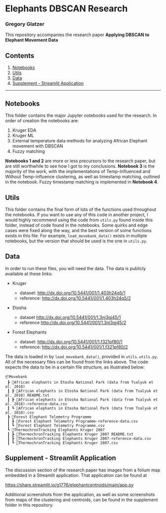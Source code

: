 # Elephants DBSCAN Research
### Gregory Glatzer

This repository accompanies the research paper **Applying DBSCAN to Elephant Movement Data**

## Contents

1. [Notebooks](#notebooks)
2. [Utils](#utils)
3. [Data](#data)
4. [Supplement - Streamlit Application](#supplement)

---

## Notebooks

This folder contains the major Jupyter notebooks used for the research. In order of creation the notebooks are:

1. Kruger EDA
2. Kruger ML
3. External temperature data methods for analyzing African Elephant movement with DBSCAN
4. Fuzzy matching

**Notebooks 1 and 2** are more or less precursors to the research paper, but are still worthwhile to see how I got to my conclusions. **Notebook 3** is the majority of the work, with the implementations of Temp-Influenced and Without Temp-influence clustering, as well as timestamp matching, outlined in the notebook. Fuzzy timestamp matching is implemented in **Notebook 4**.


## Utils

This folder contains the final form of lots of the functions used throughout the notebooks. If you want to use any of this code in another project, I would highly recommend using the code from `utils.py` found inside this folder, instead of code found in the notebooks. Some quirks and edge cases were fixed along the way, and the best version of some functions exists in this file. For example, `load_movebank_data()` exists in multiple notebooks, but the version that should be used is the one in `utils.py`. 


## Data

In order to run these files, you will need the data. The data is publicly available at these links:

- Kruger    
    - dataset: http://dx.doi.org/10.5441/001/1.403h24q5/1
    - reference: http://dx.doi.org/10.5441/001/1.403h24q5/2

- Etosha
    - dataset http://dx.doi.org/10.5441/001/1.3nj3qj45/1
    - reference http://dx.doi.org/10.5441/001/1.3nj3qj45/2

- Forest Elephants
    - dataset: http://dx.doi.org/10.5441/001/1.f321pf80/1
    - reference: http://dx.doi.org/10.5441/001/1.f321pf80/2


The data is loaded in by `load_movebank_data()`, provided in `utils.utils.py`. All of the necessary files can be found from the links above. The code expects the data to be in a certain file structure, as illustrated below:

```
📦Movebank
 ┣ 📂African elephants in Etosha National Park (data from Tsalyuk et al. 2018)
 ┃ ┣ 📜African elephants in Etosha National Park (data from Tsalyuk et al. 2018) README.txt
 ┃ ┣ 📜African elephants in Etosha National Park (data from Tsalyuk et al. 2018)-reference-data.csv
 ┃ ┗ 📜African elephants in Etosha National Park (data from Tsalyuk et al. 2018).csv
 ┣ 📂Forest Elephant Telemetry Programme
 ┃ ┣ 📜Forest Elephant Telemetry Programme-reference-data.csv
 ┃ ┗ 📜Forest Elephant Telemetry Programme.csv
 ┗ 📂ThermochronTracking Elephants Kruger 2007
 ┃ ┣ 📜ThermochronTracking Elephants Kruger 2007 README.txt
 ┃ ┣ 📜ThermochronTracking Elephants Kruger 2007-reference-data.csv
 ┃ ┗ 📜ThermochronTracking Elephants Kruger 2007.csv
```

## Supplement - Streamlit Application <a name="supplement"></a>

The discussion section of the research paper has images from a folium map embedded in a Streamlit application. That application can be found at 

https://share.streamlit.io/g1776/elephantcentroids/main/app.py 


Additional screenshots from the application, as well as some screenshots from maps of the clustering and centroids, can be found in the supplement folder in this repository.